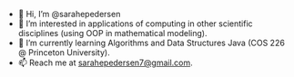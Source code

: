 - 👋 Hi, I’m @sarahepedersen
- 👀 I’m interested in applications of computing in other scientific disciplines (using OOP in mathematical modeling). 
- 🌱 I’m currently learning Algorithms and Data Structures Java (COS 226 @ Princeton University). 
- 📫 Reach me at sarahepedersen7@gmail.com. 

<!---
sarahepedersen/sarahepedersen is a ✨ special ✨ repository because its `README.md` (this file) appears on your GitHub profile.
You can click the Preview link to take a look at your changes.
--->
